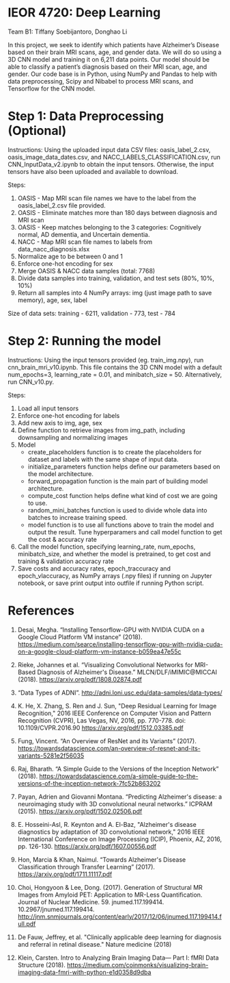# IEOR 4720: Deep Learning
Team B1: Tiffany Soebijantoro, Donghao Li

In this project, we seek to identify which patients have Alzheimer’s Disease based on their brain MRI scans, age, and gender data. We will do so using a 3D CNN model and training it on 6,211 data points. Our model should be able to classify a patient’s diagnosis based on their MRI scan, age, and gender. Our code base is in Python, using NumPy and Pandas to help with data preprocessing, Scipy and Nibabel to process MRI scans, and Tensorflow for the CNN model.


# Step 1: Data Preprocessing (Optional)
Instructions:
Using the uploaded input data CSV files: oasis_label_2.csv, oasis_image_data_dates.csv, and NACC_LABELS_CLASSIFICATION.csv, run CNN_InputData_v2.ipynb to obtain the input tensors. Otherwise, the input tensors have also been uploaded and available to download.

Steps:
1. OASIS - Map MRI scan file names we have to the label from the oasis_label_2.csv file provided.
2. OASIS - Eliminate matches more than 180 days between diagnosis and MRI scan
3. OASIS - Keep matches belonging to the 3 categories: Cognitively normal, AD dementia, and Uncertain dementia.
4. NACC - Map MRI scan file names to labels from data_nacc_diagnosis.xlsx
5. Normalize age to be between 0 and 1
6. Enforce one-hot encoding for sex
7. Merge OASIS & NACC data samples (total: 7768)
8. Divide data samples into training, validation, and test sets (80%, 10%, 10%)
9. Return all samples into 4 NumPy arrays: img (just image path to save memory), age, sex, label

Size of data sets: training - 6211, validation - 773, test - 784

# Step 2: Running the model
Instructions:
Using the input tensors provided (eg. train_img.npy), run cnn_brain_mri_v10.ipynb. This file contains the 3D CNN model with a default num_epochs=3, learning_rate = 0.01, and minibatch_size = 50. Alternatively, run CNN_v10.py.

Steps:
1. Load all input tensors
2. Enforce one-hot encoding for labels
3. Add new axis to img, age, sex
4. Define function to retrieve images from img_path, including downsampling and normalizing images
5. Model
    *  create_placeholders function is to create the placeholders for dataset and labels with the same shape of input data.
    *  initialize_parameters function helps define our parameters based on the model architecture.
    *  forward_propagation function is the main part of building model architecture.
    *  compute_cost function helps define what kind of cost we are going to use.
    *  random_mini_batches function is used to divide whole data into batches to increase training speed.
    *  model function is to use all functions above to train the model and output the result. Tune hyperparamers and call model function to get the cost & accuracy rate 
6. Call the model function, specifying learning_rate, num_epochs, minibatch_size, and whether the model is pretrained, to get cost and training & validation accuracy rate
7. Save costs and accuracy rates, epoch_traccuracy and epoch_vlaccuracy, as NumPy arrays (.npy files) if running on Jupyter notebook, or save print output into outfile if running Python script.


# References

1. Desai, Megha. “Installing Tensorflow-GPU with NVIDIA CUDA on a Google Cloud Platform VM instance” (2018).
https://medium.com/searce/installing-tensorflow-gpu-with-nvidia-cuda-on-a-google-cloud-platform-vm-instance-b059ea47e55c

2. Rieke, Johannes et al. “Visualizing Convolutional Networks for MRI-Based Diagnosis of Alzheimer's Disease.” MLCN/DLF/iMIMIC@MICCAI (2018). https://arxiv.org/pdf/1808.02874.pdf

3. “Data Types of ADNI”.
http://adni.loni.usc.edu/data-samples/data-types/

4. K. He, X. Zhang, S. Ren and J. Sun, "Deep Residual Learning for Image Recognition," 2016 IEEE Conference on Computer Vision and Pattern Recognition (CVPR), Las Vegas, NV, 2016, pp. 770-778. doi: 10.1109/CVPR.2016.90
https://arxiv.org/pdf/1512.03385.pdf

5. Fung, Vincent. “An Overview of ResNet and its Variants” (2017). https://towardsdatascience.com/an-overview-of-resnet-and-its-variants-5281e2f56035

6. Raj, Bharath. “A Simple Guide to the Versions of the Inception Network”  (2018). https://towardsdatascience.com/a-simple-guide-to-the-versions-of-the-inception-network-7fc52b863202

7. Payan, Adrien and Giovanni Montana. “Predicting Alzheimer's disease: a neuroimaging study with 3D convolutional neural networks.” ICPRAM (2015). https://arxiv.org/pdf/1502.02506.pdf

8. E. Hosseini-Asl, R. Keynton and A. El-Baz, "Alzheimer's disease diagnostics by adaptation of 3D convolutional network," 2016 IEEE International Conference on Image Processing (ICIP), Phoenix, AZ, 2016, pp. 126-130.
https://arxiv.org/pdf/1607.00556.pdf

9. Hon, Marcia & Khan, Naimul. “Towards Alzheimer's Disease Classification through Transfer Learning” (2017).
https://arxiv.org/pdf/1711.11117.pdf

10. Choi, Hongyoon & Lee, Dong. (2017). Generation of Structural MR Images from Amyloid PET: Application to MR-Less Quantification. Journal of Nuclear Medicine. 59. jnumed.117.199414. 10.2967/jnumed.117.199414. http://jnm.snmjournals.org/content/early/2017/12/06/jnumed.117.199414.full.pdf

11. De Fauw, Jeffrey, et al. "Clinically applicable deep learning for diagnosis and referral in retinal disease." Nature medicine (2018)

12. Klein, Carsten. Intro to Analyzing Brain Imaging Data— Part I: fMRI Data Structure (2018).
https://medium.com/coinmonks/visualizing-brain-imaging-data-fmri-with-python-e1d0358d9dba
